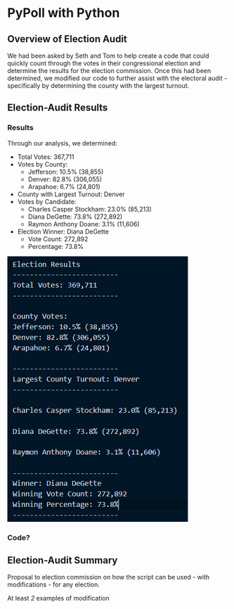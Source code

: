 # PyPoll with Python

## Overview of Election Audit
We had been asked by Seth and Tom to help create a code that could quickly count through the votes in their congressional election and determine the results for the election commission. Once this had been determined, we modified our code to further assist with the electoral audit - specifically by determining the county with the largest turnout.

## Election-Audit Results

### Results

Through our analysis, we determined:

- Total Votes: 367,711
- Votes by County:
  - Jefferson:  10.5%    (38,855)
  - Denver:     82.8%   (306,055) 
  - Arapahoe:    6.7%    (24,801)    
- County with Largest Turnout: Denver
- Votes by Candidate:  
  - Charles Casper Stockham:  23.0%    (85,213)
  - Diana DeGette:            73.8%   (272,892)
  - Raymon Anthony Doane:      3.1%    (11,606)
- Election Winner: Diana DeGette
  - Vote Count: 272,892
  - Percentage: 73.8%


![Analysis of Congressional Election](https://github.com/bromul/election-analysis/blob/main/Images/election_results.PNG)


### Code?
  
## Election-Audit Summary
Proposal to election commission on how the script can be used - with modifications - for any election.

At least *2* examples of modification
  
